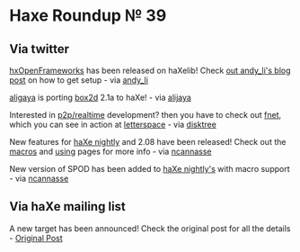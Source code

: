 [_template]: ../templates/roundup.html
# Haxe Roundup № 39

## Via twitter
[hxOpenFrameworks][link 1] has been released on haXelib! Check [out andy_li's blog post][link 2] on how to get setup - via [andy_li][link 3]

[aligaya][link 4] is porting [box2d][link 5] 2.1a to haXe! - via [alijaya][link 6]

Interested in [p2p/realtime][link 7] development? then you have to check out [fnet][link 8], which you can see in action at [letterspace][link 9] - via [disktree][link 10]

New features for [haXe nightly][link 11] and 2.08 have been released! Check out the [macros][link 12] and [using][link 13] pages for more info - via [ncannasse][link 14]

New version of SPOD has been added to [haXe nightly's][link 15] with macro support - via [ncannasse][link 16]

## Via haXe mailing list
A new target has been announced! Check the original post for all the details - [Original Post][link 17]

[link 1]: http://lib.haxe.org/p/hxOpenFrameworks "hxOpenFrameworks - haXelib"
[link 2]: http://blog.onthewings.net/2011/03/26/hxopenframeworks-is-now-on-haxelib/ "hxOpenFrameworks is now on haXelib! - OnTheWings.net Blog"
[link 3]: http://www.twitter.com/#!/andy_li "@andy_li"
[link 4]: http://www.twitter.com/#!/alijaya "@alijaya"
[link 5]: http://www.box2d.org/ "box2d"
[link 6]: http://www.twitter.com/#!/alijaya "@alijaya"
[link 7]: http://www.flashrealtime.com/ "Flash Real Time"
[link 8]: https://github.com/tong/fnet "fnet - p2p/realtime library - github"
[link 9]: http://games.disktree.net/letterspace/ "letterspace - p2p/realtime demo"
[link 10]: http://www.twitter.com/#!/disktree/ "@disktree"
[link 11]: http://haxe.cmt.tc/ "haXe nightly builds"
[link 12]: http://haxe.org/manual/macros "haXe manual - Macros"
[link 13]: http://haxe.org/manual/using "haXe manual - Using"
[link 14]: http://www.twitter.com/#!/ncannasse "@ncannasse"
[link 15]: http://haxe.cmt.tc/ "haXe nightly builds"
[link 16]: http://www.twitter.com/#!/ncannasse/ "@ncannasse"
[link 17]: http://haxe.1354130.n2.nabble.com/New-haXe-Target-td6231476.html "New haXe Target - haXe Mailing List"

